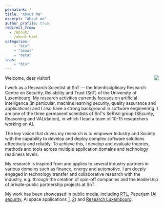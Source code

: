 ```yaml
---
permalink: /
title: "About Me"
excerpt: "About me"
author_profile: true
redirect_from: 
  - /about/
  - /about.html
categories:
    - "bio"
    - "about"
    - "meta"
tags:
    - "bio"
---
```


<div style="float:right; margin-bottom: 1em; margin-left: 1em;">
  <img src="/images/uni.png" />
</div>
Welcome, dear visitor!

I work as a Research Scientist at SnT — the Interdisciplinary Research Centre on Security, Reliability and Trust (SnT) of the University of Luxembourg. My research activities currently focuses on artificial intelligence (in particular, machine learning security, quality assurance and applications) and I also have a strong background in software engineering. I am one of the three permanent scientists of SnT’s SeRVal group (SEcurity, Reasoning and VALidation), in which I lead a team of 10-15 researchers working on AI. 

The key vision that drives my research is to empower Industry and Society with the capability to develop and deploy complex software solutions effectively and reliably. To achieve this, I develop and evaluate theories, methods and tools across multiple application domains and technology readiness levels. 

My research is inspired from and applies to several industry partners in various domains such as finance, energy and automotive. I am deeply engaged in technology transfer and collaborative research with the industry, e.g. through the creation of spin-off companies and the leadership of private-public partnership projects at SnT.

My work has been showcased in public media, including [RTL](https://www.rtl.lu/mobiliteit/news/a/2085089.html), Paperjam ([AI security](), AI space applications [1](https://paperjam.lu/article/developing-space-weather-forec), [2](https://paperjam.lu/article/developing-space-weather-forec-2)) and [Research Luxembourg](https://www.researchluxembourg.org/en/in-conversation-with-our-young-researchers-maxime-cordy/).